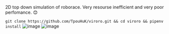 2D top down simulation of roborace.
Very resourse inefficient and very poor perfomance. 😊

`git clone https://github.com/TpouHuK/viroro.git && cd viroro && pipenv install`
![image](https://user-images.githubusercontent.com/35433062/116816563-22491f80-ab6b-11eb-93fa-7685f28d7f64.png)
![image](https://user-images.githubusercontent.com/35433062/117003699-db376780-aced-11eb-886a-783ff3c7e09e.png)
